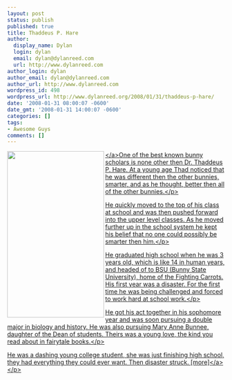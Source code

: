 ```yaml
---
layout: post
status: publish
published: true
title: Thaddeus P. Hare
author:
  display_name: Dylan
  login: dylan
  email: dylan@dylanreed.com
  url: http://www.dylanreed.com
author_login: dylan
author_email: dylan@dylanreed.com
author_url: http://www.dylanreed.com
wordpress_id: 498
wordpress_url: http://www.dylanreed.org/2008/01/31/thaddeus-p-hare/
date: '2008-01-31 08:00:07 -0600'
date_gmt: '2008-01-31 14:00:07 -0600'
categories: []
tags:
- Awesome Guys
comments: []
---
```

<p><a href="http:&#47;&#47;www.etsy.com&#47;view_listing.php?listing_id=9147765"><img height="386" src="http:&#47;&#47;images.etsy.com&#47;all_images&#47;a&#47;a79&#47;e4d&#47;il_430xN.18577682.jpg" width="224" align="left"&#47;><&#47;a>One of the best known bunny scholars is none other then Dr. Thaddeus P. Hare. At a young age Thad noticed that he was different then the other bunnies, smarter, and as he thought, better then all of the other bunnies.<&#47;p>
<p>He quickly moved to the top of his class at school and was then pushed forward into the upper level classes. As he moved further up in the school system he kept his belief that no one could possibly be smarter then him.<&#47;p>
<p>He graduated high school when he was 3 years old, which is like 14 in human years, and headed of to BSU (Bunny State University), home of the Fighting Carrots. His first year was a disaster. For the first time he was being challenged and forced to work hard at school work.<&#47;p>
<p>He got his act together in his sophomore year and was soon pursuing a double major in biology and history. He was also pursuing Mary Anne Bunnee, daughter of the Dean of students. Theirs was a young love, the kind you read about in fairytale books.<&#47;p>
<p>He was a dashing young college student, she was just finishing high school, they had everything they could ever want. Then disaster struck. <a href="http:&#47;&#47;www.etsy.com&#47;view_listing.php?listing_id=9147765">[more]<&#47;a><&#47;p></p>
